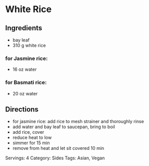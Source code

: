 # White Rice
## Ingredients
- bay leaf
- 310 g white rice
### for Jasmine rice:
- 16 oz water
### for Basmati rice:
- 20 oz water
## Directions
- for jasmine rice: add rice to mesh strainer and thoroughly rinse
- add water and bay leaf to saucepan, bring to boil
- add rice, cover
- reduce heat to low
- simmer for 15 min
- remove from heat and let sit covered 10 min

Servings: 4
Category: Sides
Tags: Asian, Vegan
